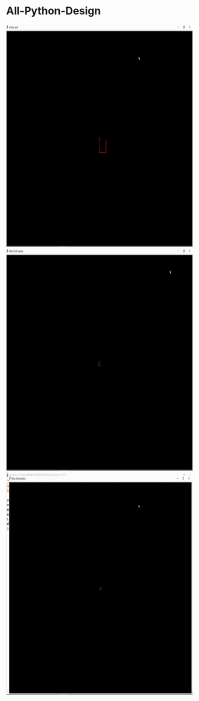 # All-Python-Design

<img src="rainbow-spiral.gif" width="1000" height="600" />
<img src="rainbow-benzene.gif" width="1000" height="600" />
<img src="star.gif" width="1000" height="600" />



